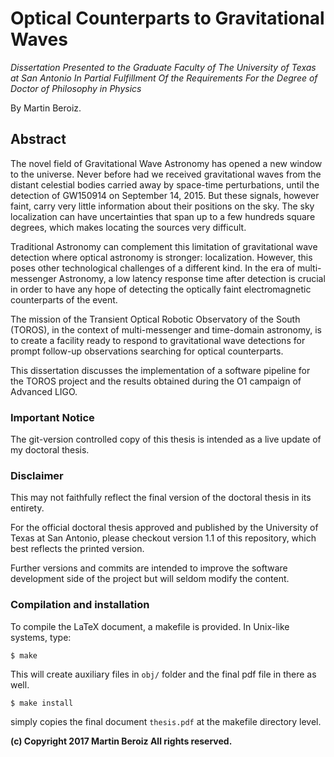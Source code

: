 # Optical Counterparts to Gravitational Waves

_Dissertation Presented to the Graduate Faculty of The University of Texas at San Antonio In Partial Fulfillment Of the Requirements For the Degree of Doctor of Philosophy in Physics_

By Martin Beroiz.

## Abstract

The novel field of Gravitational Wave Astronomy has opened a new window to the universe.
Never before had we received gravitational waves from the distant celestial bodies carried away by space-time perturbations, until the detection of GW150914 on September 14, 2015.
But these signals, however faint, carry very little information about their positions on the sky.
The sky localization can have uncertainties that span up to a few hundreds square degrees, which makes locating the sources very difficult.

Traditional Astronomy can complement this limitation of gravitational wave detection where optical astronomy is stronger: localization.
However, this poses other technological challenges of a different kind.
In the era of multi-messenger Astronomy, a low latency response time after detection is crucial in order to have any hope of detecting the optically faint electromagnetic counterparts of the event.

The mission of the Transient Optical Robotic Observatory of the South (TOROS), in the context of multi-messenger and time-domain astronomy, is to create a facility ready to respond to gravitational wave detections for prompt follow-up observations searching for optical counterparts.

This dissertation discusses the implementation of a software pipeline for the TOROS project and the results obtained during the O1 campaign of Advanced LIGO.

### Important Notice

The git-version controlled copy of this thesis is intended as a live update of my doctoral thesis.

### Disclaimer

This may not faithfully reflect the final version of the doctoral thesis in its entirety.

For the official doctoral thesis approved and published by the University of Texas at San Antonio, please checkout version 1.1 of this repository, which best reflects the printed version.

Further versions and commits are intended to improve the software development side of the project but will seldom modify the content.

### Compilation and installation

To compile the LaTeX document, a makefile is provided. In Unix-like systems, type:

    $ make

This will create auxiliary files in `obj/` folder and the final pdf file in there as well.

    $ make install

simply copies the final document `thesis.pdf` at the makefile directory level.

**(c) Copyright 2017 Martin Beroiz All rights reserved.**
